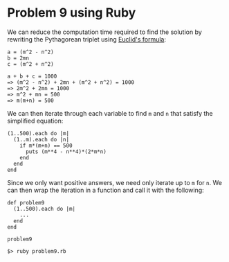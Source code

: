 # Problem 9 using Ruby 

We can reduce the computation time required to find the solution by rewriting the Pythagorean triplet using [Euclid's formula](http://en.wikipedia.org/wiki/Formulas_for_generating_Pythagorean_triples#Euclid.27s.2C_Pythagoras.27.2C_and_Plato.27s_formulas): 

    a = (m^2 - n^2) 
    b = 2mn
    c = (m^2 + n^2) 
    
    a + b + c = 1000 
    => (m^2 - n^2) + 2mn + (m^2 + n^2) = 1000
    => 2m^2 + 2mn = 1000
    => m^2 + mn = 500 
    => m(m+n) = 500 
    
We can then iterate through each variable to find `m` and `n` that satisfy the simplified equation: 

    (1..500).each do |m|
      (1..m).each do |n|
        if m*(m+n) == 500
          puts (m**4 - n**4)*(2*m*n)
        end
      end
    end
    
Since we only want positive answers, we need only iterate up to `m` for `n`. We can then wrap the iteration in a function and call it with the following: 

    def problem9
      (1..500).each do |m| 
        ...
      end 
    end 
    
    problem9 
    
    $> ruby problem9.rb 
    
